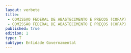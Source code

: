 ```yaml
---
layout: verbete
title:
 - COMISSAO FEDERAL DE ABASTECIMENTO E PRECOS (COFAP)
 - COMISSÃO FEDERAL DE ABASTECIMENTO E PREÇOS (COFAP)
published: true
edition: 1  
type: T
subtype: Entidade Governamental
---
```


